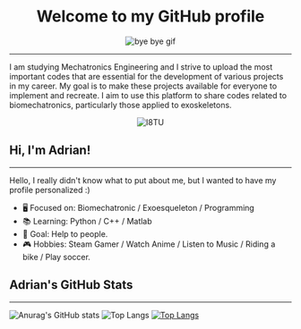 <h1 align="center">Welcome to my GitHub profile</h1>
<p align="center">
  <img src="https://i.gifer.com/I8TU.gif" alt="bye bye gif">
</p>

---
I am studying Mechatronics Engineering and I strive to upload the most important codes that are essential for the development of various projects in my career. My goal is to make these projects available for everyone to implement and recreate. I aim to use this platform to share codes related to biomechatronics, particularly those applied to exoskeletons.
<p align="center">
  <img src="https://github.com/user-attachments/assets/fc1bf2eb-a2f6-45a3-9165-d713a0d1400f" alt="I8TU">
</p>

## Hi, I'm Adrian!
---
Hello, I really didn't know what to put about me, but I wanted to have my profile personalized :)

- 🖥️ Focused on: Biomechatronic / Exoesqueleton / Programming
- 📚 Learning: Python / C++ / Matlab
- 🎯 Goal: Help to people.
- 🎮 Hobbies: Steam Gamer / Watch Anime / Listen to Music / Riding a bike / Play soccer.

## Adrian's GitHub Stats
---
![Anurag's GitHub stats](https://github-readme-stats.vercel.app/api?username=AMP2233&show_icons=true&theme=transparent)
![Top Langs](https://github-readme-stats.vercel.app/api/top-langs/?username=AMP2233&layout=compact)
[![Top Langs](https://github-readme-stats.vercel.app/api/top-langs/?username=AMP2233&layout=compact&theme=transparent)](https://github.com/AMP2233/github-readme-stats)


